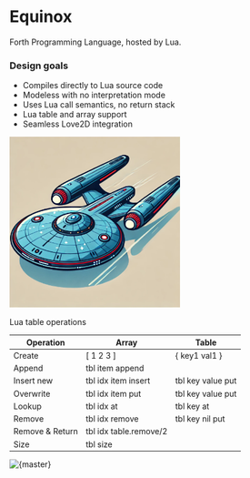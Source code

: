 # Equinox
Forth Programming Language, hosted by Lua. 

### Design goals

* Compiles directly to Lua source code
* Modeless with no interpretation mode
* Uses Lua call semantics, no return stack
* Lua table and array support 
* Seamless Love2D integration

<img src="logo/logo.png" alt="logo" width="300"/>

Lua table operations

| Operation       | Array                  | Table             |
|-----------------|------------------------|-------------------|
| Create          | [ 1 2 3 ]              | { key1 val1 }     |
| Append          | tbl item append        |                   |
| Insert new      | tbl idx item insert    | tbl key value put |
| Overwrite       | tbl idx item put       | tbl key value put |
| Lookup          | tbl idx at             | tbl key at        |
| Remove          | tbl idx remove         | tbl key nil put   |
| Remove & Return | tbl idx table.remove/2 |                   |
| Size            | tbl size               |                   |

![{master}](https://github.com/zeroflag/equinox/actions/workflows/makefile.yml/badge.svg) 
